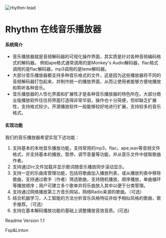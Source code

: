 ![rhythm-lead](https://s1.ax1x.com/2022/03/20/qepL1H.jpg)

# Rhythm 在线音乐播放器

#### 系统简介

- 音乐播放器就是音频解码器的可视化操作界面，其实质是针对各种音频编码格式的解码器。 例如ape格式通常调用的是Monkey's Audio解码器，flac格式调用的是flac解码器，mp3调用的是lame解码器。
- 大部分音乐播放器都支持多种音乐格式的文件，这是因为这些播放器将不同的音频解码器打包起来，并制作统一的播放界面，从而让使用者能够方便地播放和聆听各种音乐。
- 音乐播放器的人性化界面和扩展性才是各种音乐播放器的特色所在。大部分商业版播放软件往往将界面打造得非常华丽，操作也十分简便，但却缺乏扩展性，支持格式较少。开源播放软件一般能够较好地进行扩展，支持较多的音乐格式。

####  实现功能

我们的音乐播放器希望实现下述功能：

1. 支持基本的本地音乐播放功能，支持常用的mp3，flac，ape,wav等音频文件格式，并支持基本的播放，暂停，调节音量等功能，并从音乐文件中提取歌曲作者。
2. 支持通过lrc文件加载并显示歌词随音乐播放同步滚动显示。
3. 支持一定的乐曲库管理功能，包括将歌曲加入播放列表，或从播放列表中移除歌曲，支持通过歌手（作者）筛选歌曲，支持随机播放，顺序播放，单曲循环等播放顺序；用户可建立多个歌单并将乐曲放入其中以便于分类管理。
4. 支持通过网络播放第三方音乐网站，网络Radio来源的歌曲。（可选）
5. 结合机器学习，人工智能的方法分析音乐风格特征并给予相似风格的歌曲，歌手推荐。（可选）
6. 支持在基本解码播放功能的基础上调整播放音效音质。(可选)



Readme Version 1.1

Fsp&Linton
